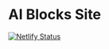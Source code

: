 # AI Blocks Site
[![Netlify Status](https://api.netlify.com/api/v1/badges/d63848b4-8b5a-43f8-8374-019342b46e9d/deploy-status)](https://app.netlify.com/sites/aiblocks/deploys)
